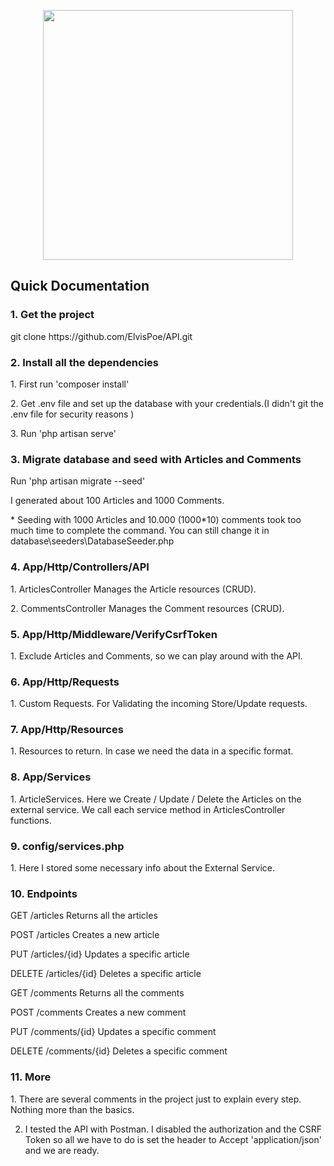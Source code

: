 <p align="center"><a href="https://laravel.com" target="_blank"><img src="https://raw.githubusercontent.com/laravel/art/master/logo-lockup/5%20SVG/2%20CMYK/1%20Full%20Color/laravel-logolockup-cmyk-red.svg" width="400"></a></p>

## Quick Documentation

<h3>1. Get the project</h3>
git clone https://github.com/ElvisPoe/API.git

<h3>2. Install all the dependencies</h3>
<p>1. First run 'composer install'</p>
<p>2. Get .env file and set up the database with your credentials.(I didn't git the .env file for security reasons )</p>
<p>3. Run 'php artisan serve'</p>

<h3>3. Migrate database and seed with Articles and Comments</h3>
Run 'php artisan migrate --seed'
<p>I generated about 100 Articles and 1000 Comments.</p>
<p>* Seeding with 1000 Articles and 10.000 (1000*10) comments took too much time to complete the command. You can still change it in database\seeders\DatabaseSeeder.php</p>

<h3>4. App/Http/Controllers/API</h3>
<p>1. ArticlesController Manages the Article resources (CRUD).</p>
<p>2. CommentsController Manages the Comment resources (CRUD).</p>

<h3>5. App/Http/Middleware/VerifyCsrfToken</h3>
1. Exclude Articles and Comments, so we can play around with the API.

<h3>6. App/Http/Requests</h3>
1. Custom Requests. For Validating the incoming Store/Update requests.

<h3>7. App/Http/Resources</h3>
1. Resources to return. In case we need the data in a specific format.

<h3>8. App/Services</h3>
1. ArticleServices. Here we Create / Update / Delete the Articles on the external service.
   We call each service method in ArticlesController functions.

<h3>9. config/services.php</h3>
1. Here I stored some necessary info about the External Service.

<h3>10. Endpoints</h3>
   <p>GET /articles Returns all the articles</p>
   <p>POST /articles Creates a new article</p>
   <p>PUT /articles/{id} Updates a specific article</p>
   <p>DELETE /articles/{id} Deletes a specific article</p>
   <p>GET /comments Returns all the comments</p>
   <p>POST /comments Creates a new comment</p>
   <p>PUT /comments/{id} Updates a specific comment</p>
   <p>DELETE /comments/{id} Deletes a specific comment</p>

<h3>11. More</h3>
1. There are several comments in the project just to explain every step.
   Nothing more than the basics.
   
2. I tested the API with Postman.
   I disabled the authorization and the CSRF Token so all we have to do is set the header to Accept 'application/json' and we are ready.

